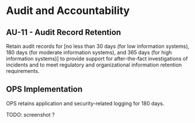 # Audit and Accountability  
## AU-11 - Audit Record Retention

Retain audit records for [no less than 30 days (for low information systems), 180 days (for moderate information systems), and 365 days (for high information systems)] to provide support for after-the-fact investigations of incidents and to meet regulatory and organizational information retention requirements.

## OPS Implementation

OPS retains application and security-related logging for 180 days.

TODO: screenshot ?